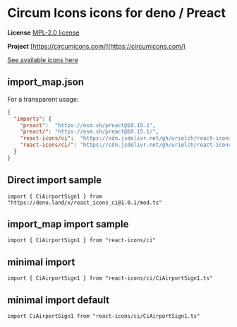 # Circum Icons icons for deno / Preact

**License** [MPL-2.0 license](https://github.com/Klarr-Agency/Circum-Icons/blob/main/LICENSE)

**Project** [https://circumicons.com/](https://circumicons.com/)

[See available icons here](https://react-icons.github.io/react-icons/icons?name=ci)

## import_map.json

For a transparent usage:

```json
{
  "imports": {
    "preact":  "https://esm.sh/preact@10.15.1",
    "preact/": "https://esm.sh/preact@10.15.1/",
    "react-icons/ci":  "https://cdn.jsdelivr.net/gh/urielch/react-icons-ci@1.0.1/mod.ts",
    "react-icons/ci/": "https://cdn.jsdelivr.net/gh/urielch/react-icons-ci/ico/",
  }
}
```

## Direct import sample

`import { CiAirportSign1 } from "https://deno.land/x/react_icons_ci@1.0.1/mod.ts"`

## import_map import sample

`import { CiAirportSign1 } from "react-icons/ci"`

## minimal import

`import { CiAirportSign1 } from "react-icons/ci/CiAirportSign1.ts"`

## minimal import default

`import CiAirportSign1 from "react-icons/ci/CiAirportSign1.ts"`

